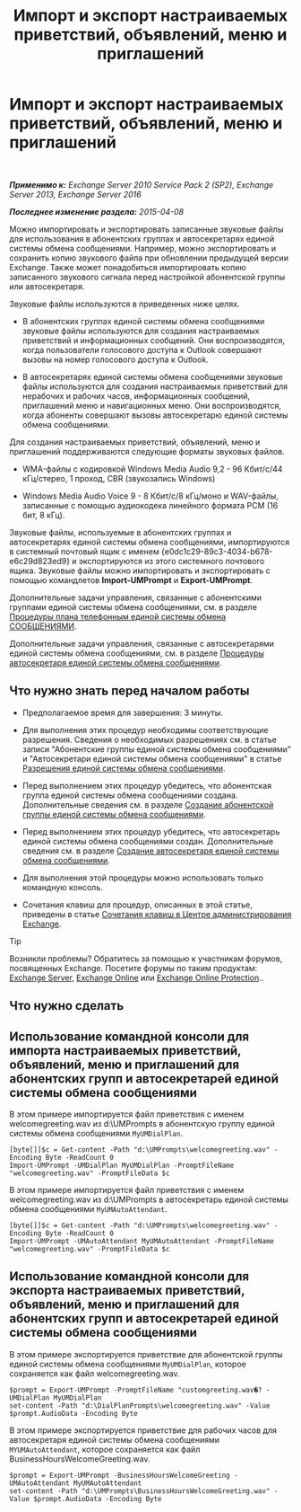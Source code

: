 ﻿---
title: 'Импорт и экспорт настраиваемых приветствий, объявлений, меню и приглашений'
TOCTitle: Импорт и экспорт настраиваемых приветствий, объявлений, меню и приглашений
ms:assetid: e82da5d5-625f-4d8b-8d31-ac45513aacfd
ms:mtpsurl: https://technet.microsoft.com/ru-ru/library/Ee681667(v=EXCHG.150)
ms:contentKeyID: 54652139
ms.date: 05/22/2018
mtps_version: v=EXCHG.150
ms.translationtype: MT
---

# Импорт и экспорт настраиваемых приветствий, объявлений, меню и приглашений

 

_**Применимо к:** Exchange Server 2010 Service Pack 2 (SP2), Exchange Server 2013, Exchange Server 2016_

_**Последнее изменение раздела:** 2015-04-08_

Можно импортировать и экспортировать записанные звуковые файлы для использования в абонентских группах и автосекретарях единой системы обмена сообщениями. Например, можно экспортировать и сохранить копию звукового файла при обновлении предыдущей версии Exchange. Также может понадобиться импортировать копию записанного звукового сигнала перед настройкой абонентской группы или автосекретаря.

Звуковые файлы используются в приведенных ниже целях.

  - В абонентских группах единой системы обмена сообщениями звуковые файлы используются для создания настраиваемых приветствий и информационных сообщений. Они воспроизводятся, когда пользователи голосового доступа к Outlook совершают вызовы на номер голосового доступа к Outlook.

  - В автосекретарях единой системы обмена сообщениями звуковые файлы используются для создания настраиваемых приветствий для нерабочих и рабочих часов, информационных сообщений, приглашений меню и навигационных меню. Они воспроизводятся, когда абоненты совершают вызовы автосекретарю единой системы обмена сообщениями.

Для создания настраиваемых приветствий, объявлений, меню и приглашений поддерживаются следующие форматы звуковых файлов.

  - WMA-файлы с кодировкой Windows Media Audio 9,2 - 96 Кбит/с/44 кГц/стерео, 1 проход, CBR (звукозапись Windows)

  - Windows Media Audio Voice 9 - 8 Кбит/с/8 кГц/моно и WAV-файлы, записанные с помощью аудиокодека линейного формата PCM (16 бит, 8 кГц).

Звуковые файлы, используемые в абонентских группах и автосекретарях единой системы обмена сообщениями, импортируются в системный почтовый ящик с именем {e0dc1c29-89c3-4034-b678-e6c29d823ed9} и экспортируются из этого системного почтового ящика. Звуковые файлы можно импортировать и экспортировать с помощью командлетов **Import-UMPrompt** и **Export-UMPrompt**.

Дополнительные задачи управления, связанные с абонентскими группами единой системы обмена сообщениями, см. в разделе [Процедуры плана телефонным единой системы обмена СООБЩЕНИЯМИ](um-dial-plan-procedures-exchange-2013-help.md).

Дополнительные задачи управления, связанные с автосекретарями единой системы обмена сообщениями, см. в разделе [Процедуры автосекретаря единой системы обмена сообщениями](um-auto-attendant-procedures-exchange-2013-help.md).

## Что нужно знать перед началом работы

  - Предполагаемое время для завершения: 3 минуты.

  - Для выполнения этих процедур необходимы соответствующие разрешения. Сведения о необходимых разрешениях см. в статье записи "Абонентские группы единой системы обмена сообщениями" и "Автосекретари единой системы обмена сообщениями" в статье [Разрешения единой системы обмена сообщениями](unified-messaging-permissions-exchange-2013-help.md).

  - Перед выполнением этих процедур убедитесь, что абонентская группа единой системы обмена сообщениями создана. Дополнительные сведения см. в разделе [Создание абонентской группы единой системы обмена сообщениями](create-a-um-dial-plan-exchange-2013-help.md).

  - Перед выполнением этих процедур убедитесь, что автосекретарь единой системы обмена сообщениями создан. Дополнительные сведения см. в разделе [Создание автосекретаря единой системы обмена сообщениями](create-a-um-auto-attendant-exchange-2013-help.md).

  - Для выполнения этой процедуры можно использовать только командную консоль.

  - Сочетания клавиш для процедур, описанных в этой статье, приведены в статье [Сочетания клавиш в Центре администрирования Exchange](keyboard-shortcuts-in-the-exchange-admin-center-exchange-online-protection-help.md).

> [!TIP]  
> Возникли проблемы? Обратитесь за помощью к участникам форумов, посвященных Exchange. Посетите форумы по таким продуктам: <a href="https://go.microsoft.com/fwlink/p/?linkid=60612">Exchange Server</a>, <a href="https://go.microsoft.com/fwlink/p/?linkid=267542">Exchange Online</a> или <a href="https://go.microsoft.com/fwlink/p/?linkid=285351">Exchange Online Protection</a>..


## Что нужно сделать

## Использование командной консоли для импорта настраиваемых приветствий, объявлений, меню и приглашений для абонентских групп и автосекретарей единой системы обмена сообщениями

В этом примере импортируется файл приветствия с именем welcomegreeting.wav из d:\\UMPrompts в абонентскую группу единой системы обмена сообщениями `MyUMDialPlan`.

    [byte[]]$c = Get-content -Path "d:\UMPrompts\welcomegreeting.wav" -Encoding Byte -ReadCount 0
    Import-UMPrompt -UMDialPlan MyUMDialPlan -PromptFileName "welcomegreeting.wav" -PromptFileData $c

В этом примере импортируется файл приветствия с именем welcomegreeting.wav из d:\\UMPrompts в автосекретарь единой системы обмена сообщениями `MyUMAutoAttendant`.

    [byte[]]$c = Get-content -Path "d:\UMPrompts\welcomegreeting.wav" -Encoding Byte -ReadCount 0
    Import-UMPrompt -UMAutoAttendant MyUMAutoAttendant -PromptFileName "welcomegreeting.wav" -PromptFileData $c

## Использование командной консоли для экспорта настраиваемых приветствий, объявлений, меню и приглашений для абонентских групп и автосекретарей единой системы обмена сообщениями

В этом примере экспортируется приветствие для абонентской группы единой системы обмена сообщениями `MyUMDialPlan`, которое сохраняется как файл welcomegreeting.wav.

    $prompt = Export-UMPrompt -PromptFileName "customgreeting.wav�? -UMDialPlan MyUMDialPlan
    set-content -Path "d:\DialPlanPrompts\welcomegreeting.wav" -Value $prompt.AudioData -Encoding Byte

В этом примере экспортируется приветствие для рабочих часов для автосекретаря единой системы обмена сообщениями `MYUMAutoAttendant`, которое сохраняется как файл BusinessHoursWelcomeGreeting.wav.

    $prompt = Export-UMPrompt -BusinessHoursWelcomeGreeting -UMAutoAttendant MyUMAutoAttendant
    set-content -Path "d:\UMPrompts\BusinessHoursWelcomeGreeting.wav" -Value $prompt.AudioData -Encoding Byte

